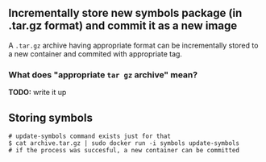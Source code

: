## Incrementally store new symbols package (in .tar.gz format) and commit it as a new image

A `.tar.gz` archive having appropriate format can be incrementally stored to a new container
and commited with appropriate tag.

### What does "appropriate `tar gz` archive" mean?

**TODO:** write it up

## Storing symbols

    # update-symbols command exists just for that
    $ cat archive.tar.gz | sudo docker run -i symbols update-symbols
    # if the process was succesful, a new container can be committed
